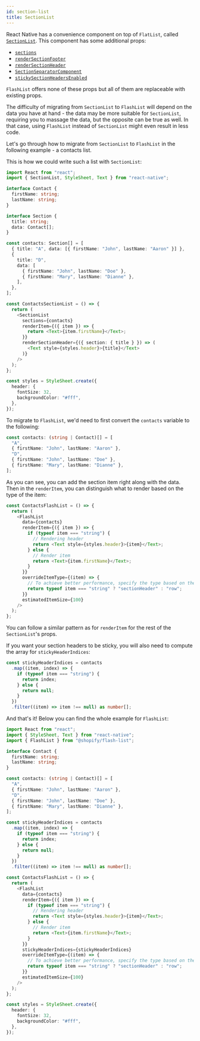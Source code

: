 ```yaml
---
id: section-list
title: SectionList
---
```


React Native has a convenience component on top of `FlatList`, called [`SectionList`](https://reactnative.dev/docs/sectionlist). This component has some additional props:

- [`sections`](https://reactnative.dev/docs/sectionlist#requiredsections)
- [`renderSectionFooter`](https://reactnative.dev/docs/sectionlist#rendersectionfooter)
- [`renderSectionHeader`](https://reactnative.dev/docs/sectionlist#rendersectionheader)
- [`SectionSeparatorComponent`](https://reactnative.dev/docs/sectionlist#sectionseparatorcomponent)
- [`stickySectionHeadersEnabled`](https://reactnative.dev/docs/sectionlist#stickysectionheadersenabled)

`FlashList` offers none of these props but all of them are replaceable with existing props.

The difficulty of migrating from `SectionList` to `FlashList` will depend on the data you have at hand - the data may be more suitable for `SectionList`, requiring you to massage the data, but the opposite can be true as well. In that case, using `FlashList` instead of `SectionList` might even result in less code.

Let's go through how to migrate from `SectionList` to `FlashList` in the following example - a contacts list.

This is how we could write such a list with `SectionList`:

```ts
import React from "react";
import { SectionList, StyleSheet, Text } from "react-native";

interface Contact {
  firstName: string;
  lastName: string;
}

interface Section {
  title: string;
  data: Contact[];
}

const contacts: Section[] = [
  { title: "A", data: [{ firstName: "John", lastName: "Aaron" }] },
  {
    title: "D",
    data: [
      { firstName: "John", lastName: "Doe" },
      { firstName: "Mary", lastName: "Dianne" },
    ],
  },
];

const ContactsSectionList = () => {
  return (
    <SectionList
      sections={contacts}
      renderItem={({ item }) => {
        return <Text>{item.firstName}</Text>;
      }}
      renderSectionHeader={({ section: { title } }) => (
        <Text style={styles.header}>{title}</Text>
      )}
    />
  );
};

const styles = StyleSheet.create({
  header: {
    fontSize: 32,
    backgroundColor: "#fff",
  },
});
```

To migrate to `FlashList`, we'd need to first convert the `contacts` variable to the following:

```ts
const contacts: (string | Contact)[] = [
  "A",
  { firstName: "John", lastName: "Aaron" },
  "D",
  { firstName: "John", lastName: "Doe" },
  { firstName: "Mary", lastName: "Dianne" },
];
```

As you can see, you can add the section item right along with the data. Then in the `renderItem`, you can distinguish what to render based on the type of the item:

```ts
const ContactsFlashList = () => {
  return (
    <FlashList
      data={contacts}
      renderItem={({ item }) => {
        if (typeof item === "string") {
          // Rendering header
          return <Text style={styles.header}>{item}</Text>;
        } else {
          // Render item
          return <Text>{item.firstName}</Text>;
        }
      }}
      overrideItemType={(item) => {
        // To achieve better performance, specify the type based on the item
        return typeof item === "string" ? "sectionHeader" : "row";
      }}
      estimatedItemSize={100}
    />
  );
};
```

You can follow a similar pattern as for `renderItem` for the rest of the `SectionList`'s props.

If you want your section headers to be sticky, you will also need to compute the array for `stickyHeaderIndices`:

```ts
const stickyHeaderIndices = contacts
  .map((item, index) => {
    if (typeof item === "string") {
      return index;
    } else {
      return null;
    }
  })
  .filter((item) => item !== null) as number[];
```

And that's it! Below you can find the whole example for `FlashList`:

```ts
import React from "react";
import { StyleSheet, Text } from "react-native";
import { FlashList } from "@shopify/flash-list";

interface Contact {
  firstName: string;
  lastName: string;
}

const contacts: (string | Contact)[] = [
  "A",
  { firstName: "John", lastName: "Aaron" },
  "D",
  { firstName: "John", lastName: "Doe" },
  { firstName: "Mary", lastName: "Dianne" },
];

const stickyHeaderIndices = contacts
  .map((item, index) => {
    if (typeof item === "string") {
      return index;
    } else {
      return null;
    }
  })
  .filter((item) => item !== null) as number[];

const ContactsFlashList = () => {
  return (
    <FlashList
      data={contacts}
      renderItem={({ item }) => {
        if (typeof item === "string") {
          // Rendering header
          return <Text style={styles.header}>{item}</Text>;
        } else {
          // Render item
          return <Text>{item.firstName}</Text>;
        }
      }}
      stickyHeaderIndices={stickyHeaderIndices}
      overrideItemType={(item) => {
        // To achieve better performance, specify the type based on the item
        return typeof item === "string" ? "sectionHeader" : "row";
      }}
      estimatedItemSize={100}
    />
  );
};

const styles = StyleSheet.create({
  header: {
    fontSize: 32,
    backgroundColor: "#fff",
  },
});
```
